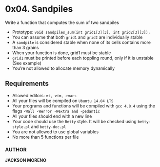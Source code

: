 # 0x04. Sandpiles

Write a function that computes the sum of two sandpiles

+ Prototype: `void sandpiles_sum(int grid1[3][3], int grid2[3][3]);`
+ You can assume that both `grid1` and `grid2` are individually stable
+ A `sandpile` is considered stable when none of its cells contains more than 3 grains
+ When your function is done, grid1 must be stable
+ `grid1` must be printed before each toppling round, only if it is unstable (See example)
+ You’re not allowed to allocate memory dynamically

## Requirements

+ Allowed editors: `vi, vim, emacs`
+ All your files will be compiled on `Ubuntu 14.04 LTS`
+ Your programs and functions will be compiled with `gcc 4.8.4` using the flags `-Wall -Werror -Wextra and -pedantic`
+ All your files should end with a new line
+ Your code should use the `Betty` style. It will be checked using `betty-style.pl` and `betty-doc.pl`
+ You are not allowed to use global variables
+ No more than 5 functions per file

### AUTHOR
**JACKSON MORENO**